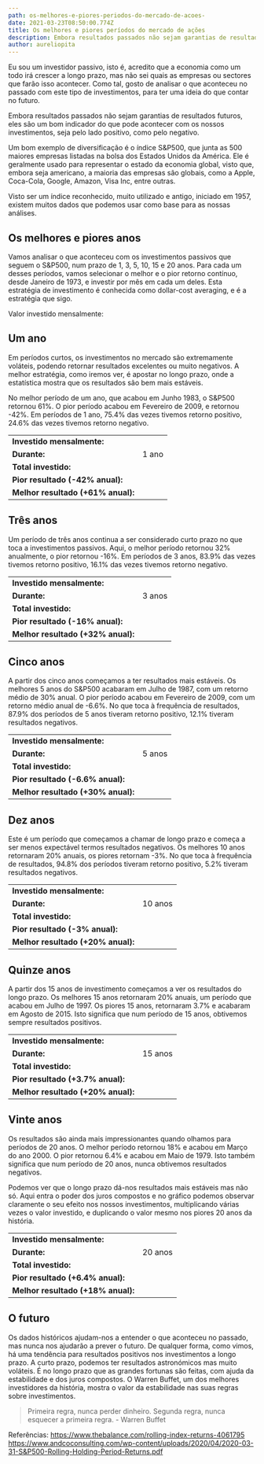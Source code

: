 ```yaml
---
path: os-melhores-e-piores-periodos-do-mercado-de-acoes-
date: 2021-03-23T08:50:00.774Z
title: Os melhores e piores períodos do mercado de ações
description: Embora resultados passados não sejam garantias de resultados futuros, eles são um bom indicador do que pode acontecer com os nossos investimentos, seja pelo lado positivo, como pelo negativo.
author: aureliopita
---
```


Eu sou um investidor passivo, isto é, acredito que a economia como um todo irá crescer a longo prazo, mas não sei quais as empresas ou sectores que farão isso acontecer. Como tal, gosto de analisar o que aconteceu no passado com este tipo de investimentos, para ter uma ideia do que contar no futuro.

Embora resultados passados não sejam garantias de resultados futuros, eles são um bom indicador do que pode acontecer com os nossos investimentos, seja pelo lado positivo, como pelo negativo.

Um bom exemplo de diversificação é o índice S&P500, que junta as 500 maiores empresas listadas na bolsa dos Estados Unidos da América. Ele é geralmente usado para representar o estado da economia global, visto que, embora seja americano, a maioria das empresas são globais, como a Apple, Coca-Cola, Google, Amazon, Visa Inc, entre outras.

Visto ser um índice reconhecido, muito utilizado e antigo, iniciado em 1957, existem muitos dados que podemos usar como base para as nossas análises.

## Os melhores e piores anos

Vamos analisar o que aconteceu com os investimentos passivos que seguem o S&P500, num prazo de 1, 3, 5, 10, 15 e 20 anos. Para cada um desses períodos, vamos selecionar o melhor e o pior retorno contínuo, desde Janeiro de 1973, e investir <savings-value editable="true" valuemonth="200"></savings-value> por mês em cada um deles. Esta estratégia de investimento é conhecida como dollar-cost averaging, e é a estratégia que sigo.

Valor investido mensalmente: <savings-value editable="true" valuemonth="200"></savings-value>

## Um ano

Em períodos curtos, os investimentos no mercado são extremamente voláteis, podendo retornar resultados excelentes ou muito negativos. A melhor estratégia, como iremos ver, é apostar no longo prazo, onde a estatística mostra que os resultados são bem mais estáveis.

No melhor período de um ano, que acabou em Junho 1983, o S&P500 retornou 61%. O pior período acabou em Fevereiro de 2009, e retornou -42%. Em períodos de 1 ano, 75.4% das vezes tivemos retorno positivo, 24.6% das vezes tivemos retorno negativo.

<compound-chart years="1" best_interest="61" worst_interest="-42"></compound-chart>

|                                    |                                                                  |
| ---------------------------------- | ---------------------------------------------------------------- |
| **Investido mensalmente:**         | <savings-value editable="true" valuemonth="200"></savings-value> |
| **Durante:**                       | 1 ano                                                            |
| **Total investido:**               | <compound-interest years="1" interest="0"></compound-interest>   |
| **Pior resultado (-42% anual):**   | <compound-interest years="1" interest="-42"></compound-interest> |
| **Melhor resultado (+61% anual):** | <compound-interest years="1" interest="61"></compound-interest>  |

## Três anos

Um período de três anos continua a ser considerado curto prazo no que toca a investimentos passivos. Aqui, o melhor período retornou 32% anualmente, o pior retornou -16%. Em períodos de 3 anos, 83.9% das vezes tivemos retorno positivo, 16.1% das vezes tivemos retorno negativo.

<compound-chart years="3" best_interest="32" worst_interest="-16"></compound-chart>

|                                    |                                                                  |
| ---------------------------------- | ---------------------------------------------------------------- |
| **Investido mensalmente:**         | <savings-value editable="true" valuemonth="200"></savings-value> |
| **Durante:**                       | 3 anos                                                           |
| **Total investido:**               | <compound-interest years="3" interest="0"></compound-interest>   |
| **Pior resultado (-16% anual):**   | <compound-interest years="3" interest="-16"></compound-interest> |
| **Melhor resultado (+32% anual):** | <compound-interest years="3" interest="32"></compound-interest>  |

## Cinco anos

A partir dos cinco anos começamos a ter resultados mais estáveis. Os melhores 5 anos do S&P500 acabaram em Julho de 1987, com um retorno médio de 30% anual. O pior período acabou em Fevereiro de 2009, com um retorno médio anual de -6.6%. No que toca à frequência de resultados, 87.9% dos períodos de 5 anos tiveram retorno positivo, 12.1% tiveram resultados negativos.

<compound-chart years="5" best_interest="30" worst_interest="-6.6"></compound-chart>

|                                    |                                                                   |
| ---------------------------------- | ----------------------------------------------------------------- |
| **Investido mensalmente:**         | <savings-value editable="true" valuemonth="200"></savings-value>  |
| **Durante:**                       | 5 anos                                                            |
| **Total investido:**               | <compound-interest years="5" interest="0"></compound-interest>    |
| **Pior resultado (-6.6% anual):**  | <compound-interest years="5" interest="-6.6"></compound-interest> |
| **Melhor resultado (+30% anual):** | <compound-interest years="5" interest="30"></compound-interest>   |

## Dez anos

Este é um período que começamos a chamar de longo prazo e começa a ser menos expectável termos resultados negativos. Os melhores 10 anos retornaram 20% anuais, os piores retornam -3%. No que toca à frequência de resultados, 94.8% dos períodos tiveram retorno positivo, 5.2% tiveram resultados negativos.

<compound-chart years="10" best_interest="20" worst_interest="-3"></compound-chart>

|                                    |                                                                  |
| ---------------------------------- | ---------------------------------------------------------------- |
| **Investido mensalmente:**         | <savings-value editable="true" valuemonth="200"></savings-value> |
| **Durante:**                       | 10 anos                                                          |
| **Total investido:**               | <compound-interest years="10" interest="0"></compound-interest>  |
| **Pior resultado (-3% anual):**    | <compound-interest years="10" interest="-3"></compound-interest> |
| **Melhor resultado (+20% anual):** | <compound-interest years="10" interest="20"></compound-interest> |

## Quinze anos

A partir dos 15 anos de investimento começamos a ver os resultados do longo prazo. Os melhores 15 anos retornaram 20% anuais, um período que acabou em Julho de 1997. Os piores 15 anos, retornaram 3.7% e acabaram em Agosto de 2015. Isto significa que num período de 15 anos, obtivemos sempre resultados positivos.

<compound-chart years="15" best_interest="20" worst_interest="3.7"></compound-chart>

|                                    |                                                                   |
| ---------------------------------- | ----------------------------------------------------------------- |
| **Investido mensalmente:**         | <savings-value editable="true" valuemonth="200"></savings-value>  |
| **Durante:**                       | 15 anos                                                           |
| **Total investido:**               | <compound-interest years="15" interest="0"></compound-interest>   |
| **Pior resultado (+3.7% anual):**  | <compound-interest years="15" interest="3.7"></compound-interest> |
| **Melhor resultado (+20% anual):** | <compound-interest years="15" interest="20"></compound-interest>  |

## Vinte anos

Os resultados são ainda mais impressionantes quando olhamos para períodos de 20 anos. O melhor período retornou 18% e acabou em Março do ano 2000. O pior retornou 6.4% e acabou em Maio de 1979. Isto também significa que num período de 20 anos, nunca obtivemos resultados negativos.

Podemos ver que o longo prazo dá-nos resultados mais estáveis mas não só. Aqui entra o poder dos juros compostos e no gráfico podemos observar claramente o seu efeito nos nossos investimentos, multiplicando várias vezes o valor investido, e duplicando o valor mesmo nos piores 20 anos da história.

<compound-chart years="20" best_interest="18" worst_interest="6.4"></compound-chart>

|                                    |                                                                   |
| ---------------------------------- | ----------------------------------------------------------------- |
| **Investido mensalmente:**         | <savings-value editable="true" valuemonth="200"></savings-value>  |
| **Durante:**                       | 20 anos                                                           |
| **Total investido:**               | <compound-interest years="20" interest="0"></compound-interest>   |
| **Pior resultado (+6.4% anual):**  | <compound-interest years="20" interest="6.4"></compound-interest> |
| **Melhor resultado (+18% anual):** | <compound-interest years="20" interest="18"></compound-interest>  |

## O futuro

Os dados históricos ajudam-nos a entender o que aconteceu no passado, mas nunca nos ajudarão a prever o futuro. De qualquer forma, como vimos, há uma tendência para resultados positivos nos investimentos a longo prazo. A curto prazo, podemos ter resultados astronómicos mas muito voláteis. É no longo prazo que as grandes fortunas são feitas, com ajuda da estabilidade e dos juros compostos. O Warren Buffet, um dos melhores investidores da história, mostra o valor da estabilidade nas suas regras sobre investimentos.

> Primeira regra, nunca perder dinheiro. Segunda regra, nunca esquecer a primeira regra. - Warren Buffet

Referências:
https://www.thebalance.com/rolling-index-returns-4061795
https://www.andcoconsulting.com/wp-content/uploads/2020/04/2020-03-31-S&P500-Rolling-Holding-Period-Returns.pdf
